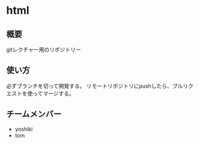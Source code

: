 # html

## 概要
gitレクチャー用のリポジトリー

## 使い方
必ずブランチを切って開発する。
リモートリポジトリにpushしたら、プルリクエストを使ってマージする。

## チームメンバー
* yoshiki
* tom
